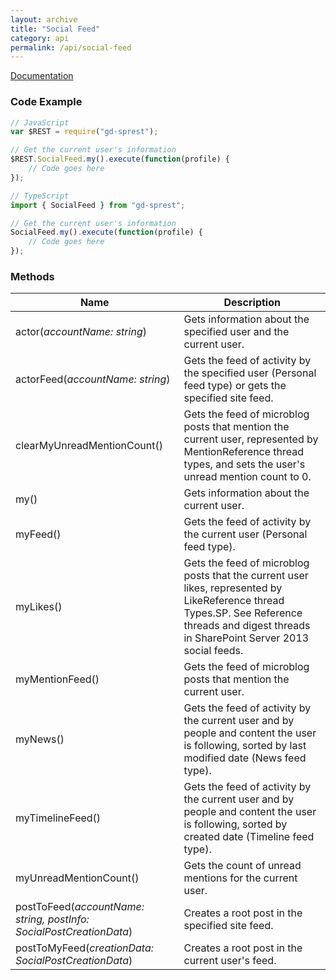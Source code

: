 ```yaml
---
layout: archive
title: "Social Feed"
category: api
permalink: /api/social-feed
---
```

[Documentation](https://docs.microsoft.com/en-us/sharepoint/dev/general-development/social-feed-rest-api-reference-for-sharepoint)

### Code Example

```ts
// JavaScript
var $REST = require("gd-sprest");

// Get the current user's information
$REST.SocialFeed.my().execute(function(profile) {
    // Code goes here
});

// TypeScript
import { SocialFeed } from "gd-sprest";

// Get the current user's information
SocialFeed.my().execute(function(profile) {
    // Code goes here
});
```

### Methods

| Name | Description |
| --- | --- |
| actor(_accountName: string_) | Gets information about the specified user and the current user. |
| actorFeed(_accountName: string_) | Gets the feed of activity by the specified user (Personal feed type) or gets the specified site feed. |
| clearMyUnreadMentionCount() | Gets the feed of microblog posts that mention the current user, represented by MentionReference thread types, and sets the user's unread mention count to 0. |
| my() | Gets information about the current user. |
| myFeed() | Gets the feed of activity by the current user (Personal feed type). |
| myLikes() | Gets the feed of microblog posts that the current user likes, represented by LikeReference thread Types.SP. See Reference threads and digest threads in SharePoint Server 2013 social feeds. |
| myMentionFeed() | Gets the feed of microblog posts that mention the current user. |
| myNews() | Gets the feed of activity by the current user and by people and content the user is following, sorted by last modified date (News feed type). |
| myTimelineFeed() | Gets the feed of activity by the current user and by people and content the user is following, sorted by created date (Timeline feed type). |
| myUnreadMentionCount() | Gets the count of unread mentions for the current user. |
| postToFeed(_accountName: string, postInfo: SocialPostCreationData_) | Creates a root post in the specified site feed. |
| postToMyFeed(_creationData: SocialPostCreationData_) | Creates a root post in the current user's feed. |